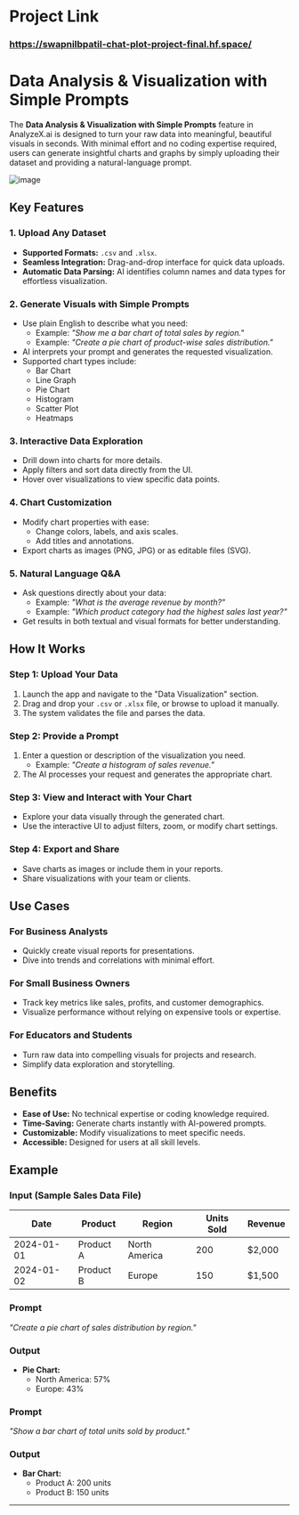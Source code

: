 # Project Link

### https://swapnilbpatil-chat-plot-project-final.hf.space/


# Data Analysis & Visualization with Simple Prompts  

The **Data Analysis & Visualization with Simple Prompts** feature in AnalyzeX.ai is designed to turn your raw data into meaningful, beautiful visuals in seconds. With minimal effort and no coding expertise required, users can generate insightful charts and graphs by simply uploading their dataset and providing a natural-language prompt.

![image](https://github.com/user-attachments/assets/b708e395-d233-4a84-ad7f-c6f3425ef3a8)



## Key Features  

### 1. Upload Any Dataset  
- **Supported Formats:** `.csv` and `.xlsx`.  
- **Seamless Integration:** Drag-and-drop interface for quick data uploads.  
- **Automatic Data Parsing:** AI identifies column names and data types for effortless visualization.  

### 2. Generate Visuals with Simple Prompts  
- Use plain English to describe what you need:  
  - Example: *"Show me a bar chart of total sales by region."*  
  - Example: *"Create a pie chart of product-wise sales distribution."*  
- AI interprets your prompt and generates the requested visualization.  
- Supported chart types include:  
  - Bar Chart  
  - Line Graph  
  - Pie Chart  
  - Histogram  
  - Scatter Plot  
  - Heatmaps  

### 3. Interactive Data Exploration  
- Drill down into charts for more details.  
- Apply filters and sort data directly from the UI.  
- Hover over visualizations to view specific data points.  

### 4. Chart Customization  
- Modify chart properties with ease:  
  - Change colors, labels, and axis scales.  
  - Add titles and annotations.  
- Export charts as images (PNG, JPG) or as editable files (SVG).  

### 5. Natural Language Q&A  
- Ask questions directly about your data:  
  - Example: *"What is the average revenue by month?"*  
  - Example: *"Which product category had the highest sales last year?"*  
- Get results in both textual and visual formats for better understanding.  

## How It Works  

### Step 1: Upload Your Data  
1. Launch the app and navigate to the "Data Visualization" section.  
2. Drag and drop your `.csv` or `.xlsx` file, or browse to upload it manually.  
3. The system validates the file and parses the data.  

### Step 2: Provide a Prompt  
1. Enter a question or description of the visualization you need.  
   - Example: *"Create a histogram of sales revenue."*  
2. The AI processes your request and generates the appropriate chart.  

### Step 3: View and Interact with Your Chart  
- Explore your data visually through the generated chart.  
- Use the interactive UI to adjust filters, zoom, or modify chart settings.  

### Step 4: Export and Share  
- Save charts as images or include them in your reports.  
- Share visualizations with your team or clients.  

## Use Cases  

### For Business Analysts  
- Quickly create visual reports for presentations.  
- Dive into trends and correlations with minimal effort.  

### For Small Business Owners  
- Track key metrics like sales, profits, and customer demographics.  
- Visualize performance without relying on expensive tools or expertise.  

### For Educators and Students  
- Turn raw data into compelling visuals for projects and research.  
- Simplify data exploration and storytelling.  

## Benefits  

- **Ease of Use:** No technical expertise or coding knowledge required.  
- **Time-Saving:** Generate charts instantly with AI-powered prompts.  
- **Customizable:** Modify visualizations to meet specific needs.  
- **Accessible:** Designed for users at all skill levels.  

## Example  

### Input (Sample Sales Data File)  
| Date       | Product     | Region       | Units Sold | Revenue   |  
|------------|-------------|--------------|------------|-----------|  
| 2024-01-01 | Product A   | North America| 200        | $2,000    |  
| 2024-01-02 | Product B   | Europe       | 150        | $1,500    |  

### Prompt  
*"Create a pie chart of sales distribution by region."*  

### Output  
- **Pie Chart:**  
  - North America: 57%  
  - Europe: 43%  

### Prompt  
*"Show a bar chart of total units sold by product."*  

### Output  
- **Bar Chart:**  
  - Product A: 200 units  
  - Product B: 150 units  

---
